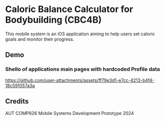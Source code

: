 # Caloric Balance Calculator for Bodybuilding (CBC4B)
This mobile system is an iOS application aiming to help users set caloric goals and monitor their progress.

## Demo
### Shello of applications main pages with hardcoded Profile data
https://github.com/user-attachments/assets/ff79e3d1-e7cc-4213-b4f4-18c591057a3a

## Credits
AUT COMP826 Mobile Systems Development Prototype 2024

